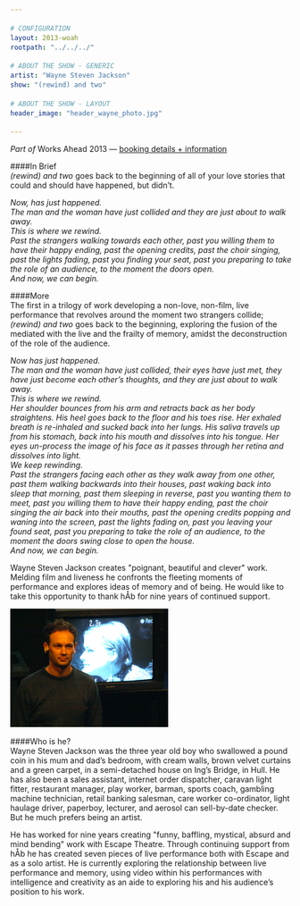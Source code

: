 ```yaml
---

# CONFIGURATION
layout: 2013-woah
rootpath: "../../../"

# ABOUT THE SHOW - GENERIC
artist: "Wayne Steven Jackson"
show: "(rewind) and two"

# ABOUT THE SHOW - LAYOUT
header_image: "header_wayne_photo.jpg"

---
```

*Part of* Works Ahead 2013 — [booking details + information](/current/2013-worksahead/index.html)        
        
####In Brief   
*(rewind) and two* goes back to the beginning of all of your love stories that could and should have happened, but didn’t.   

*Now, has just happened.   
The man and the woman have just collided and they are just about to walk away.    
This is where we rewind.    
Past the strangers walking towards each other, past you willing them to have their happy ending, past the opening credits, past the choir singing, past the lights fading, past you finding your seat, past you preparing to take the role of an audience, to the moment the doors open.    
And now, we can begin.*   
        
####More         
The first in a trilogy of work developing a non-love, non-film, live performance that revolves around the moment two strangers collide; *(rewind) and two* goes back to the beginning, exploring the fusion of the mediated with the live and the frailty of memory, amidst the deconstruction of the role of the audience.   

*Now has just happened.    
The man and the woman have just collided, their eyes have just met, they have just become each other’s thoughts, and they are just about to walk away.    
This is where we rewind.    
Her shoulder bounces from his arm and retracts back as her body straightens. His heel goes back to the floor and his toes rise. Her exhaled breath is re-inhaled and sucked back into her lungs. His saliva travels up from his stomach, back into his mouth and dissolves into his tongue. Her eyes un-process the image of his face as it passes through her retina and dissolves into light.   
We keep rewinding.    
Past the strangers facing each other as they walk away from one other, past them walking backwards into their houses, past waking back into sleep that morning, past them sleeping in reverse, past you wanting them to meet, past you willing them to have their happy ending, past the choir singing the air back into their mouths, past the opening credits popping and waning into the screen, past the lights fading on, past you leaving your found seat, past you preparing to take the role of an audience, to the moment the doors swing close to open the house.   
And now, we can begin.*  
        
Wayne Steven Jackson creates "poignant, beautiful and clever" work. Melding film and liveness he confronts the fleeting moments of performance and explores ideas of memory and of being. He would like to take this opportunity to thank hÅb for nine years of continued support.   
        
![Wayne Jackson](wayne.jpg)    
        
####Who is he?   
Wayne Steven Jackson was the three year old boy who swallowed a pound coin in his mum and dad’s bedroom, with cream walls, brown velvet curtains and a green carpet, in a semi-detached house on Ing’s Bridge, in Hull. He has also been a sales assistant, internet order dispatcher, caravan light fitter, restaurant manager, play worker, barman, sports coach, gambling machine technician, retail banking salesman, care worker co-ordinator, light haulage driver, paperboy, lecturer, and aerosol can sell-by-date checker. But he much prefers being an artist.    

He has worked for nine years creating "funny, baffling, mystical, absurd and mind bending" work with Escape Theatre. Through continuing support from hÅb he has created seven pieces of live performance both with Escape and as a solo artist. He is currently exploring the relationship between live performance and memory, using video within his performances with intelligence and creativity as an aide to exploring his and his audience’s position to his work.
